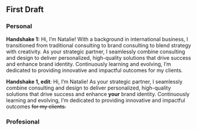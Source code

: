 ## First Draft
### Personal
**Handshake 1:**
Hi, I’m Natalie! With a background in international business, I transitioned from traditional consulting to brand consulting to blend strategy with creativity. As your strategic partner, I seamlessly combine consulting and design to deliver personalized, high-quality solutions that drive success and enhance brand identity. Continuously learning and evolving, I’m dedicated to providing innovative and impactful outcomes for my clients.

**Handshake 1, edit**: 
Hi, I’m Natalie! As your strategic partner, I seamlessly combine consulting and design to deliver personalized, high-quality solutions that drive success and enhance **your** brand identity. Continuously learning and evolving, I’m dedicated to providing innovative and impactful outcomes ~~for my clients.~~


### Profesional 
